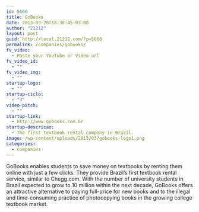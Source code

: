 ```yaml
---
id: 5666
title: GoBooks
date: 2013-03-20T18:38:45-03:00
author: "21212"
layout: post
guid: http://local.21212.com/?p=5666
permalink: /companies/gobooks/
fv_video:
  - Paste your YouTube or Vimeo url
fv_video_id:
  - ""
fv_video_img:
  - ""
startup-logo:
  - ""
startup-ciclo:
  - "3"
video-pitch:
  - ""
startup-link:
  - http://www.gobooks.com.br
startup-descricao:
  - The first textbook rental company in Brazil.
image: /wp-content/uploads/2013/03/gobooks-logo1.png
categories:
  - companies
---
```

GoBooks enables students to save money on textbooks by renting them online with just a few clicks. They provide Brazil’s first textbook rental service, similar to Chegg.com. With the number of university students in Brazil expected to grow to 10 million within the next decade, GoBooks offers an attractive alternative to paying full-price for new books and to the illegal and time-consuming practice of photocopying books in the growing college textbook market.